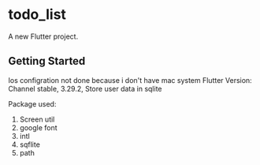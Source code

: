 # todo_list

A new Flutter project.

## Getting Started

Ios configration not done because i don't have mac system 
Flutter Version: Channel stable, 3.29.2,
Store user data in sqlite 

Package used:
1. Screen util
2. google font
3. intl
4. sqflite
5. path
